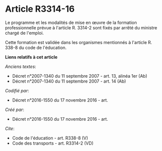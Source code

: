 # Article R3314-16

Le programme et les modalités de mise en œuvre de la formation professionnelle prévue à l'article R. 3314-2 sont fixés par
arrêté du ministre chargé de l'emploi. 

Cette formation est validée dans les organismes mentionnés à l'article R. 338-8 du code de l'éducation.

**Liens relatifs à cet article**

_Anciens textes_:

  - Décret n°2007-1340 du 11 septembre 2007 - art. 13, alinéa 1er  (Ab)
  - Décret n°2007-1340 du 11 septembre 2007 - art. 14 (Ab)

_Codifié par_:

  - Décret n°2016-1550 du 17 novembre 2016 - art.

_Créé par_:

  - Décret n°2016-1550 du 17 novembre 2016 - art.

_Cite_:

  - Code de l'éducation - art. R338-8 (V)
  - Code des transports - art. R3314-2 (VD)
